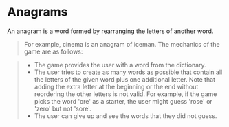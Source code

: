 # Anagrams

An anagram is a word formed by rearranging the letters of another word. 

> For example, cinema is an anagram of iceman.
> The mechanics of the game are as follows:

> -  The game provides the user with a word from the dictionary.
> -  The user tries to create as many words as possible that contain all the letters of the given word plus one additional letter. Note that adding the extra letter at the beginning or the end without reordering the other letters is not valid. For example, if the game picks the word 'ore' as a starter, the user might guess 'rose' or 'zero' but not 'sore'.
> -  The user can give up and see the words that they did not guess.

